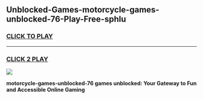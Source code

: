 
## Unblocked-Games-motorcycle-games-unblocked-76-Play-Free-sphlu
<h3>
<a href="https://premium76.site?title=motorcycle-games-unblocked-76&ref=15A">CLICK TO PLAY</a></h3>
<hr>

<h3>
<a href="https://premium76.site?title=motorcycle-games-unblocked-76&ref=15A">CLICK 2 PLAY</a>
  
</h3>

<a href="https://premium76.site?title=motorcycle-games-unblocked-76&ref=15A"><img src="https://clearcache.store/games.png"></a>


**motorcycle-games-unblocked-76 games unblocked: Your Gateway to Fun and Accessible Online Gaming**
